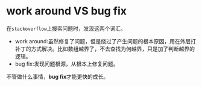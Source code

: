 # work around VS bug fix

在`stackoverflow`上搜索问题时，发现这两个词汇。
- work around:虽然修复了问题，但是绕过了产生问题的根本原因，用在外层打补丁的方式解决。比如数组越界了，不去查找为何越界，只是加了判断越界的逻辑。
- bug fix:发现问题根源，从根本上修复问题。

不管做什么事情，**bug fix**才能更快的成长。
